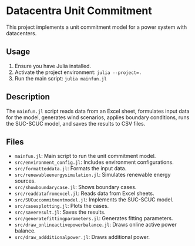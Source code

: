 # Datacentra Unit Commitment

This project implements a unit commitment model for a power system with datacenters.

## Usage

1.  Ensure you have Julia installed.
2.  Activate the project environment: `julia --project=.`
3.  Run the main script: `julia mainfun.jl`

## Description

The `mainfun.jl` script reads data from an Excel sheet, formulates input data for the model, generates wind scenarios, applies boundary conditions, runs the SUC-SCUC model, and saves the results to CSV files.

## Files

*   `mainfun.jl`: Main script to run the unit commitment model.
*   `src/environment_config.jl`: Includes environment configurations.
*   `src/formatteddata.jl`: Formats the input data.
*   `src/renewableenergysimulation.jl`: Simulates renewable energy sources.
*   `src/showboundarycase.jl`: Shows boundary cases.
*   `src/readdatafromexcel.jl`: Reads data from Excel sheets.
*   `src/SUCuccommitmentmodel.jl`: Implements the SUC-SCUC model.
*   `src/casesplotting.jl`: Plots the cases.
*   `src/saveresult.jl`: Saves the results.
*   `src/generatefittingparameters.jl`: Generates fitting parameters.
*   `src/draw_onlineactivepowerbalance.jl`: Draws online active power balance.
*   `src/draw_addditionalpower.jl`: Draws additional power.